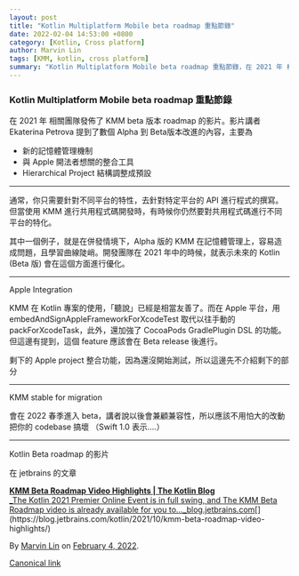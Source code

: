 ```yaml
---
layout: post
title: "Kotlin Multiplatform Mobile beta roadmap 重點節錄"
date: 2022-02-04 14:53:00 +0800
category: [Kotlin, Cross platform]
author: Marvin Lin
tags: [KMM, kotlin, cross platform]
summary: "Kotlin Multiplatform Mobile beta roadmap 重點節錄，在 2021 年 相關團隊發佈了 KMM beta 版本 roadmap 的影片。影片講者 Ekaterina Petrova 提到了數個 Alpha 到 Beta版本改進的內容"
---
```


### Kotlin Multiplatform Mobile beta roadmap 重點節錄

在 2021 年 相關團隊發佈了 KMM beta 版本 roadmap 的影片。影片講者 Ekaterina Petrova 提到了數個 Alpha 到 Beta版本改進的內容，主要為

*   新的記憶體管理機制
*   與 Apple 開法者想關的整合工具
*   Hierarchical Project 結構調整成預設

* * *

通常，你只需要針對不同平台的特性，去針對特定平台的 API 進行程式的撰寫。但當使用 KMM 進行共用程式碼開發時，有時候你仍然要對共用程式碼進行不同平台的特化。

其中一個例子，就是在併發情境下，Alpha 版的 KMM 在記憶體管理上，容易造成問題，且學習曲線陡峭。開發團隊在 2021 年中的時候，就表示未來的 Kotlin (Beta 版) 會在這個方面進行優化。

* * *

Apple Integration

KMM 在 Kotlin 專案的使用，「聽說」已經是相當友善了。而在 Apple 平台，用 embedAndSignAppleFrameworkForXcodeTest 取代以往手動的 packForXcodeTask，此外，還加強了 CocoaPods GradlePlugin DSL 的功能。但這邊有提到，這個 feature 應該會在 Beta release 後進行。

剩下的 Apple project 整合功能，因為還沒開始測試，所以這邊先不介紹剩下的部分

* * *

KMM stable for migration

會在 2022 春季進入 beta，講者說以後會兼顧兼容性，所以應該不用怕大的改動把你的 codebase 搞壞 （Swift 1.0 表示….）

* * *

Kotlin Beta roadmap 的影片

在 jetbrains 的文章

[**KMM Beta Roadmap Video Highlights | The Kotlin Blog**  
_The Kotlin 2021 Premier Online Event is in full swing, and The KMM Beta Roadmap video is already available for you to…_blog.jetbrains.com](https://blog.jetbrains.com/kotlin/2021/10/kmm-beta-roadmap-video-highlights/ "https://blog.jetbrains.com/kotlin/2021/10/kmm-beta-roadmap-video-highlights/")[](https://blog.jetbrains.com/kotlin/2021/10/kmm-beta-roadmap-video-highlights/)

By [Marvin Lin](https://medium.com/@atimis19) on [February 4, 2022](https://medium.com/p/60f673b3eda7).

[Canonical link](https://medium.com/@atimis19/kotllin-multiplatform-mobile-beta-roadmap-%E9%87%8D%E9%BB%9E%E7%AF%80%E9%8C%84-60f673b3eda7)

